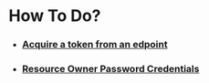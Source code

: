 ﻿# How To Do?
  
  
- ### [Acquire a token from an edpoint](https://docs.microsoft.com/en-us/azure/active-directory/develop/scenario-desktop-acquire-token?tabs=dotnet)
- ### [Resource Owner Password Credentials](https://docs.microsoft.com/en-us/azure/active-directory/develop/v2-oauth-ropc)